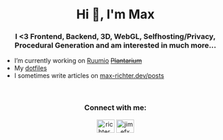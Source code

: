 <h1 align="center">Hi 👋, I'm Max</h1>
<h3 align="center">I <3 Frontend, Backend, 3D, WebGL, Selfhosting/Privacy, Procedural Generation and am interested in much more...</h3>

 - I’m currently working on [Ruumio](https://ruumio.com) ~~[Plantarium](https://github.com/jim-fx/plantarium)~~
 - My [dotfiles](https://github.com/jim-fx/.dotfiles)
 - I sometimes write articles on [max-richter.dev/posts](https://max-richter.dev/posts)

<br>

<h3 align="center">Connect with me:</h3>
<p align="center">
<a href="https://twitter.com/richter_jim" target="blank"><img align="center" src="https://raw.githubusercontent.com/rahuldkjain/github-profile-readme-generator/master/src/images/icons/Social/twitter.svg" alt="richter_jim" height="30" width="40" /></a>
<a href="https://instagram.com/jimefx" target="blank"><img align="center" src="https://raw.githubusercontent.com/rahuldkjain/github-profile-readme-generator/master/src/images/icons/Social/instagram.svg" alt="jimefx" height="30" width="40" /></a>
</p>
